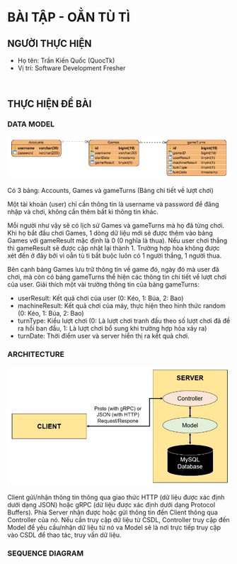 # BÀI TẬP - OẲN TÙ TÌ

## NGƯỜI THỰC HIỆN

* Họ tên: Trần Kiến Quốc (QuocTk)
* Vị trí: Software Development Fresher

<br/>

## THỰC HIỆN ĐỀ BÀI

### DATA MODEL

![Ảnh minh họa](./images/ERD.png)

Có 3 bảng: Accounts, Games và gameTurns (Bảng chi tiết về lượt chơi)

Một tài khoản (user) chỉ cần thông tin là username và password để đăng nhập và chơi, không cần thêm bất kì thông tin khác. 

Mỗi người như vậy sẽ có lịch sử Games và gameTurns mà họ đã từng chơi. Khi họ bắt đầu chơi Games, 1 dòng dữ liệu mới sẽ được thêm vào bảng Games với gameResult mặc định là 0 (0 nghĩa là thua). Nếu user chơi thắng thì gameResult sẽ được cập nhật lại thành 1. Trường hợp hòa không được xét đến ở đây bởi vì oẳn tù tì bắt buộc luôn có 1 người thắng, 1 người thua. 

Bên cạnh bảng Games lưu trữ thông tin về game đó, ngày đó mà user đã chơi, mà còn có bảng gameTurns thể hiện các thông tin chi tiết về lượt chơi của user. Giải thích một vài trường thông tin của bảng gameTurns:
* userResult: Kết quả chơi của user (0: Kéo, 1: Búa, 2: Bao)
* machineResult: Kết quả chơi của máy, thực hiện theo hình thức random (0: Kéo, 1: Búa, 2: Bao)
* turnType: Kiểu lượt chơi (0: Là lượt chơi tranh đấu theo số lượt chơi đã đề ra hồi ban đầu, 1: Là lượt chơi bổ sung khi trường hợp hòa xảy ra)
* turnDate: Thời điểm user và server hiển thị ra kết quả chơi.

### ARCHITECTURE

![Ảnh minh họa](./images/Architecture.png)

Client gửi/nhận thông tin thông qua giao thức HTTP (dữ liệu được xác định dưới dạng JSON) hoặc gRPC (dữ liệu được xác định dưới dạng Protocol Buffers). Phía Server nhận được hoặc gửi thông tin đến Client thông qua Controller của nó. Nếu cần truy cập dữ liệu từ CSDL, Controller truy cập đến Model để yêu cầu/nhận dữ liệu từ nó va Model sẽ là nơi trực tiếp truy cập vào CSDL để thao tác, truy vấn dữ liệu.

### SEQUENCE DIAGRAM








